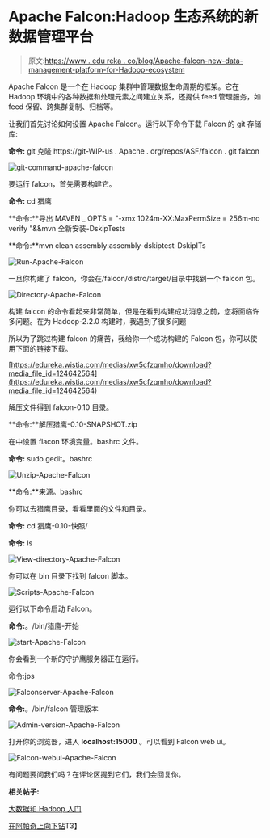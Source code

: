 # Apache Falcon:Hadoop 生态系统的新数据管理平台

> 原文:[https://www . edu reka . co/blog/Apache-falcon-new-data-management-platform-for-Hadoop-ecosystem](https://www.edureka.co/blog/apache-falcon-new-data-management-platform-for-hadoop-ecoystem)

Apache Falcon 是一个在 Hadoop 集群中管理数据生命周期的框架。它在 Hadoop 环境中的各种数据和处理元素之间建立关系，还提供 feed 管理服务，如 feed 保留、跨集群复制、归档等。

让我们首先讨论如何设置 Apache Falcon。运行以下命令下载 Falcon 的 git 存储库:

**命令:** git 克隆 https://git-WIP-us . Apache . org/repos/ASF/falcon . git falcon

![git-command-apache-falcon](../Images/4d65979482258f3c9ea6abbd4049f985.png)

要运行 falcon，首先需要构建它。

**命令:** cd 猎鹰

**命令:**导出 MAVEN _ OPTS = "-xmx 1024m-XX:MaxPermSize = 256m-no verify "&&mvn 全新安装-DskipTests

**命令:**mvn clean assembly:assembly-dskiptest-DskipITs

![Run-Apache-Falcon](../Images/2c66429ea7d7d3f116a7e889987cc550.png)

一旦你构建了 falcon，你会在/falcon/distro/target/目录中找到一个 falcon 包。

![Directory-Apache-Falcon](../Images/c6a5d7ab32270342a1ef8b06cf7d6b1a.png)

构建 falcon 的命令看起来非常简单，但是在看到构建成功消息之前，您将面临许多问题。在为 Hadoop-2.2.0 构建时，我遇到了很多问题

所以为了跳过构建 falcon 的痛苦，我给你一个成功构建的 Falcon 包，你可以使用下面的链接下载。

[https://edureka.wistia.com/medias/xw5cfzqmho/download?media_file_id=124642564](https://edureka.wistia.com/medias/xw5cfzqmho/download?media_file_id=124642564)

解压文件得到 falcon-0.10 目录。

**命令:**解压猎鹰-0.10-SNAPSHOT.zip

在中设置 flacon 环境变量。bashrc 文件。

**命令:** sudo gedit。bashrc

![Unzip-Apache-Falcon](../Images/70dd31bcb719d934190bd8a68e8a08d0.png)

**命令:**来源。bashrc

你可以去猎鹰目录，看看里面的文件和目录。

**命令:** cd 猎鹰-0.10-快照/

**命令:** ls

![View-directory-Apache-Falcon](../Images/8b4d0d521e42e7ccedadbb28a5cdc07a.png)

你可以在 bin 目录下找到 falcon 脚本。

![Scripts-Apache-Falcon](../Images/2d155b080a6f15aae9dee021810e9324.png)

运行以下命令启动 Falcon。

**命令:**。/bin/猎鹰-开始

![start-Apache-Falcon](../Images/c574f97c87b0c1a5189306f549c5c0fc.png)

你会看到一个新的守护鹰服务器正在运行。

命令:jps

![Falconserver-Apache-Falcon](../Images/713bc9f8cbe1a7afc992ae69a3c6e3d9.png)

**命令:**。/bin/falcon 管理版本

![Admin-version-Apache-Falcon](../Images/7f83df74d8c17323f99a2a99e7defea5.png)

打开你的浏览器，进入 **localhost:15000** 。可以看到 Falcon web ui。

![Falcon-webui-Apache-Falcon](../Images/54f716f044ee49e048225f99db2eab33.png)

有问题要问我们吗？在评论区提到它们，我们会回复你。

**相关帖子:**

[大数据和 Hadoop 入门](https://www.edureka.co/big-data-and-hadoop "Get started with Big Data & Hadoop")

[在阿帕奇上向下钻](https://www.edureka.co/blog/drilling-down-on-apache-drill-the-new-age-query-engine)T3】